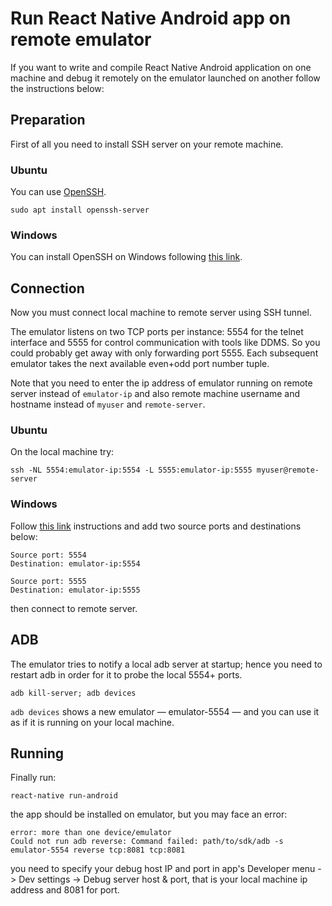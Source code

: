 # Run React Native Android app on remote emulator

If you want to write and compile React Native Android application on one machine and debug it remotely on the emulator launched on another follow the instructions below:

## Preparation

First of all you need to install SSH server on your remote machine.

### Ubuntu

You can use [OpenSSH](https://help.ubuntu.com/lts/serverguide/openssh-server.html.en).

`sudo apt install openssh-server`

### Windows 

You can install OpenSSH on Windows following [this link](https://winscp.net/eng/docs/guide_windows_openssh_server).

## Connection

Now you must connect local machine to remote server using SSH tunnel.

The emulator listens on two TCP ports per instance: 5554 for the telnet interface and 5555 for control communication with tools like DDMS. So you could probably get away with only forwarding port 5555. Each subsequent emulator takes the next available even+odd port number tuple.

Note that you need to enter the ip address of emulator running on remote server instead of `emulator-ip` and also remote machine username and hostname instead of `myuser` and `remote-server`.

### Ubuntu

On the local machine try:

`ssh -NL 5554:emulator-ip:5554 -L 5555:emulator-ip:5555 myuser@remote-server`

### Windows

Follow [this link](https://intranet.cs.hku.hk/csintranet/contents/technical/howto/putty-portforward.jsp) instructions and add two source ports and destinations below:

```
Source port: 5554
Destination: emulator-ip:5554

Source port: 5555
Destination: emulator-ip:5555
```

then connect to remote server.

## ADB

The emulator tries to notify a local adb server at startup; hence you need to restart adb in order for it to probe the local 5554+ ports.

`adb kill-server; adb devices`

`adb devices` shows a new emulator — emulator-5554 — and you can use it as if it is running on your local machine.

## Running

Finally run:

`react-native run-android`

the app should be installed on emulator, but you may face an error:

```
error: more than one device/emulator
Could not run adb reverse: Command failed: path/to/sdk/adb -s emulator-5554 reverse tcp:8081 tcp:8081
```

you need to specify your debug host IP and port in app's Developer menu -> Dev settings -> Debug server host & port, that is your local machine ip address and 8081 for port.